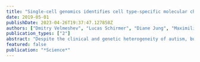 ```yaml
---
title: "Single-cell genomics identifies cell type-specific molecular changes in autism"
date: 2019-05-01
publishDate: 2023-04-26T19:37:47.127858Z
authors: ["Dmitry Velmeshev", "Lucas Schirmer", "Diane Jung", "Maximilian Haeussler", "Yonatan Perez", "Simone Mayer", "Aparna Bhaduri", "Nitasha Goyal", "David H Rowitch", "Arnold R Kriegstein"]
publication_types: ["2"]
abstract: "Despite the clinical and genetic heterogeneity of autism, bulk gene expression studies show that changes in the neocortex of autism patients converge on common genes and pathways. However, direct assessment of specific cell types in the brain affected by autism has not been feasible until recently. We used single-nucleus RNA sequencing of cortical tissue from patients with autism to identify autism-associated transcriptomic changes in specific cell types. We found that synaptic signaling of upper-layer excitatory neurons and the molecular state of microglia are preferentially affected in autism. Moreover, our results show that dysregulation of specific groups of genes in cortico-cortical projection neurons correlates with clinical severity of autism. These findings suggest that molecular changes in upper-layer cortical circuits are linked to behavioral manifestations of autism."
featured: false
publication: "*Science*"
---
```


